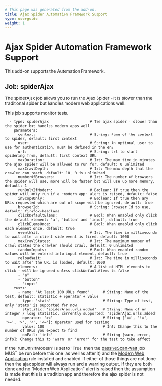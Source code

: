 ```yaml
---
# This page was generated from the add-on.
title: Ajax Spider Automation Framework Support
type: userguide
weight: 1
---
```


# Ajax Spider Automation Framework Support

This add-on supports the Automation Framework.

## Job: spiderAjax

The spiderAjax job allows you to run the Ajax Spider - it is slower than the traditional spider but handles modern web applications well.

This job supports monitor tests.

```
  - type: spiderAjax                   # The ajax spider - slower than the spider but handles modern apps well
    parameters:
      context:                         # String: Name of the context to spider, default: first context
      user:                            # String: An optional user to use for authentication, must be defined in the env
      url:                             # String: Url to start spidering from, default: first context URL
      maxDuration:                     # Int: The max time in minutes the ajax spider will be allowed to run for, default: 0 unlimited
      maxCrawlDepth:                   # Int: The max depth that the crawler can reach, default: 10, 0 is unlimited
      numberOfBrowsers:                # Int: The number of browsers the spider will use, more will be faster but will use up more memory, default: 1
      runOnlyIfModern:                 # Boolean: If true then the spider will only run if a "modern app" alert is raised, default: false
      inScopeOnly:                     # Boolean: If true then any URLs requested which are out of scope will be ignored, default: true
      browserId:                       # String: Browser Id to use, default: firefox-headless
      clickDefaultElems:               # Bool: When enabled only click the default element: 'a', 'button' and 'input', default: true
      clickElemsOnce:                  # Bool: When enabled only click each element once, default: true
      eventWait:                       # Int: The time in milliseconds to wait after a client side event is fired, default: 1000
      maxCrawlStates:                  # Int: The maximum number of crawl states the crawler should crawl, default: 0 unlimited
      randomInputs:                    # Bool: When enabled random values will be entered into input element, default: true
      reloadWait:                      # Int: The time in milliseconds to wait after the URL is loaded, default: 1000
      elements:                        # A list of HTML elements to click - will be ignored unless clickDefaultElems is false
      - "a"
      - "button"
      - "input"
    tests:
      - name: 'At least 100 URLs found'      # String: Name of the test, default: statistic + operator + value
        type: 'stats'                        # String: Type of test, only 'stats' is supported for now
        statistic: 'spiderAjax.urls.added'   # String: Name of an integer / long statistic, currently supported: 'spiderAjax.urls.added'
        operator: '>='                       # String ['==', '!=', '>=', '>', '<', '<=']: Operator used for testing
        value: 100                           # Int: Change this to the number of URLs you expect to find
        onFail: 'info'                       # String [warn, error, info]: Change this to 'warn' or 'error' for the test to take effect
```

If the 'runOnlyIfModern' is set to 'True' then the [passiveScan-wait](/docs/desktop/addons/automation-framework/job-pscanwait/) job MUST be run before this one (as well as after it) and the [Modern Web Application](/docs/alerts/10109/) rule installed and enabled. If either of those things are not done then the ajax spider will always run and a warning output. If they are both done and no "Modern Web Application" alert is raised then the assumption is made that this is a tradition app and therefore the ajax spider is not needed.
